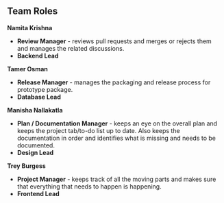 ## Team Roles
**Namita Krishna**

* **Review Manager** - reviews pull requests and merges or rejects them and manages the related discussions.
* **Backend Lead**

**Tamer Osman**

* **Release Manager** - manages the packaging and release process for prototype package.
* **Database Lead**

**Manisha Nallakatla**

* **Plan / Documentation Manager** - keeps an eye on the overall plan and keeps the project tab/to-do list up to date. Also keeps the documentation in order and identifies what is missing and needs to be documented.
* **Design Lead**

**Trey Burgess**

* **Project Manager** - keeps track of all the moving parts and makes sure that everything that needs to happen is happening.
* **Frontend Lead**
